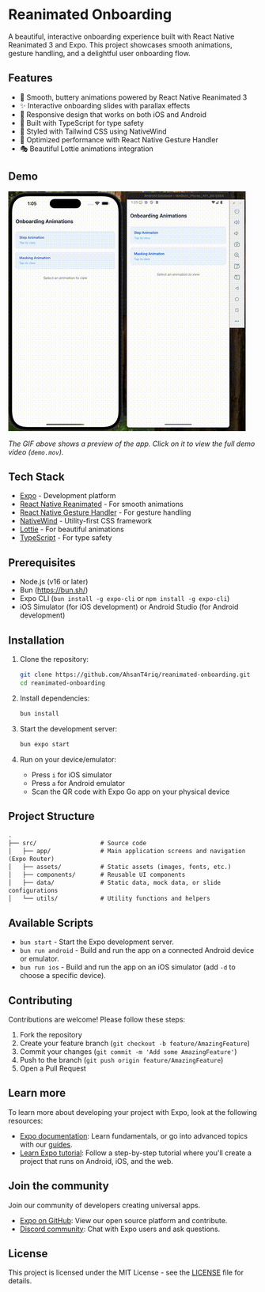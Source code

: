 # Reanimated Onboarding

A beautiful, interactive onboarding experience built with React Native Reanimated 3 and Expo. This project showcases smooth animations, gesture handling, and a delightful user onboarding flow.

## Features

- 🎨 Smooth, buttery animations powered by React Native Reanimated 3
- ✨ Interactive onboarding slides with parallax effects
- 📱 Responsive design that works on both iOS and Android
- 🎯 Built with TypeScript for type safety
- 🎨 Styled with Tailwind CSS using NativeWind
- 🚀 Optimized performance with React Native Gesture Handler
- 🎭 Beautiful Lottie animations integration

## Demo

[![App Demo GIF](demo/demo.gif)](https://github.com/AhsanT4riq/reanimated-onboarding/raw/main/demo/demo.mov)

_The GIF above shows a preview of the app. Click on it to view the full demo video (`demo.mov`)._

## Tech Stack

- [Expo](https://expo.dev/) - Development platform
- [React Native Reanimated](https://docs.swmansion.com/react-native-reanimated/) - For smooth animations
- [React Native Gesture Handler](https://docs.swmansion.com/react-native-gesture-handler/) - For gesture handling
- [NativeWind](https://www.nativewind.dev/) - Utility-first CSS framework
- [Lottie](https://airbnb.design/lottie/) - For beautiful animations
- [TypeScript](https://www.typescriptlang.org/) - For type safety

## Prerequisites

- Node.js (v16 or later)
- Bun (https://bun.sh/)
- Expo CLI (`bun install -g expo-cli` or `npm install -g expo-cli`)
- iOS Simulator (for iOS development) or Android Studio (for Android development)

## Installation

1. Clone the repository:

   ```bash
   git clone https://github.com/AhsanT4riq/reanimated-onboarding.git
   cd reanimated-onboarding
   ```

2. Install dependencies:

   ```bash
   bun install
   ```

3. Start the development server:

   ```bash
   bun expo start
   ```

4. Run on your device/emulator:
   - Press `i` for iOS simulator
   - Press `a` for Android emulator
   - Scan the QR code with Expo Go app on your physical device

## Project Structure

```
.
├── src/                  # Source code
│   ├── app/              # Main application screens and navigation (Expo Router)
│   ├── assets/           # Static assets (images, fonts, etc.)
│   ├── components/       # Reusable UI components
│   ├── data/             # Static data, mock data, or slide configurations
│   └── utils/            # Utility functions and helpers
```

## Available Scripts

- `bun start` - Start the Expo development server.
- `bun run android` - Build and run the app on a connected Android device or emulator.
- `bun run ios` - Build and run the app on an iOS simulator (add `-d` to choose a specific device).

## Contributing

Contributions are welcome! Please follow these steps:

1. Fork the repository
2. Create your feature branch (`git checkout -b feature/AmazingFeature`)
3. Commit your changes (`git commit -m 'Add some AmazingFeature'`)
4. Push to the branch (`git push origin feature/AmazingFeature`)
5. Open a Pull Request

## Learn more

To learn more about developing your project with Expo, look at the following resources:

- [Expo documentation](https://docs.expo.dev/): Learn fundamentals, or go into advanced topics with our [guides](https://docs.expo.dev/guides).
- [Learn Expo tutorial](https://docs.expo.dev/tutorial/introduction/): Follow a step-by-step tutorial where you'll create a project that runs on Android, iOS, and the web.

## Join the community

Join our community of developers creating universal apps.

- [Expo on GitHub](https://github.com/expo/expo): View our open source platform and contribute.
- [Discord community](https://chat.expo.dev): Chat with Expo users and ask questions.

## License

This project is licensed under the MIT License - see the [LICENSE](LICENSE) file for details.
